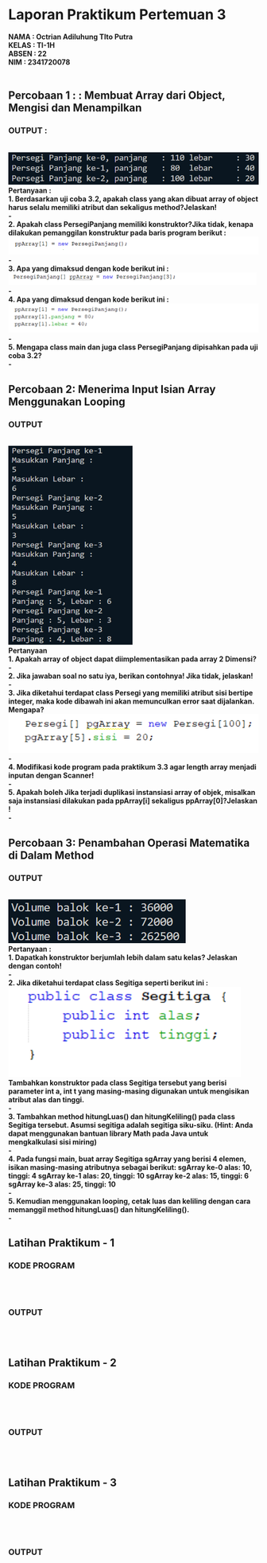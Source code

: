 # Laporan Praktikum Pertemuan 3
<b>NAMA : Octrian Adiluhung TIto Putra<b><br>
<b>KELAS : TI-1H<b><br>
<b>ABSEN : 22<b><br>
<b>NIM : 2341720078<b><br>
<br>

## Percobaan 1 : : Membuat Array dari Object, Mengisi dan Menampilkan 
### OUTPUT : 
<br>
<img src="Output percobaan 1.png">
<br>
Pertanyaan :
<br>
1. Berdasarkan uji coba 3.2, apakah class yang akan dibuat array of object harus selalu memiliki
atribut dan sekaligus method?Jelaskan!
<br>
- 
<br>
2. Apakah class PersegiPanjang memiliki konstruktor?Jika tidak, kenapa dilakukan pemanggilan
konstruktur pada baris program berikut :
<br>
<img src="1.1.png" height = 35px>
<br>
- 
<br>
3. Apa yang dimaksud dengan kode berikut ini :
<br>
<img src="1.2.png" height = 25px width = 500px>
<br>
-
<br>
4. Apa yang dimaksud dengan kode berikut ini :
<br>
<img src ="1.3.png">
<br>
-
<br>
5. Mengapa class main dan juga class PersegiPanjang dipisahkan pada uji coba 3.2?
<br>
-
<br>

## Percobaan 2: Menerima Input Isian Array Menggunakan Looping
### OUTPUT
<br>
<img src="Output percobaan 2.png" height = 400px width = 250px>
<br>
Pertanyaan
<br>
1. Apakah array of object dapat diimplementasikan pada array 2 Dimensi?
<br>
-
<br>
2. Jika jawaban soal no satu iya, berikan contohnya! Jika tidak, jelaskan!
<br>
-
<br>
3. Jika diketahui terdapat class Persegi yang memiliki atribut sisi bertipe integer, maka kode
dibawah ini akan memunculkan error saat dijalankan. Mengapa?
<br>
<img src="2.1.png">
<br>
-
<br>
4. Modifikasi kode program pada praktikum 3.3 agar length array menjadi inputan dengan Scanner!
<br>
-
<br>
5. Apakah boleh Jika terjadi duplikasi instansiasi array of objek, misalkan saja instansiasi dilakukan
pada ppArray[i] sekaligus ppArray[0]?Jelaskan !
<br>
-
<br>

## Percobaan 3: Penambahan Operasi Matematika di Dalam Method
### OUTPUT
<br>
<img src= "Output percobaan 3.png">
<br>
Pertanyaan :
<br>
1. Dapatkah konstruktor berjumlah lebih dalam satu kelas? Jelaskan dengan contoh!
<br>
-
<br>
2. Jika diketahui terdapat class Segitiga seperti berikut ini :
<br>
<img src="3.1.png">
Tambahkan konstruktor pada class Segitiga tersebut yang berisi parameter int a, int t
yang masing-masing digunakan untuk mengisikan atribut alas dan tinggi.
<br>
-
<br>
3. Tambahkan method hitungLuas() dan hitungKeliling() pada class Segitiga
tersebut. Asumsi segitiga adalah segitiga siku-siku. (Hint: Anda dapat menggunakan bantuan
library Math pada Java untuk mengkalkulasi sisi miring)
<br>
-
<br>
4. Pada fungsi main, buat array Segitiga sgArray yang berisi 4 elemen, isikan masing-masing
atributnya sebagai berikut:
sgArray ke-0 alas: 10, tinggi: 4
sgArray ke-1 alas: 20, tinggi: 10
sgArray ke-2 alas: 15, tinggi: 6
sgArray ke-3 alas: 25, tinggi: 10
<br>
-
<br>
5. Kemudian menggunakan looping, cetak luas dan keliling dengan cara memanggil method
hitungLuas() dan hitungKeliling().
<br>
-
<br>

## Latihan Praktikum - 1
### KODE PROGRAM
<br>
<img src="">
<br>

### OUTPUT
<br>
<img src ="">
<br>

## Latihan Praktikum - 2
### KODE PROGRAM
<br>
<img src="">
<br>

### OUTPUT
<br>
<img src ="">
<br>

## Latihan Praktikum - 3
### KODE PROGRAM
<br>
<img src="">
<br>

### OUTPUT
<br>
<img src ="">
<br>
